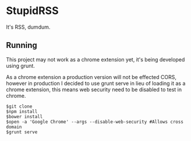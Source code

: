 StupidRSS
=========

It's RSS, dumdum.

Running
-------

This project may not work as a chrome extension yet, it's being developed using grunt.

As a chrome extension a production version will not be effected CORS, however in production I decided to use grunt serve in lieu of loading it as a chrome extension, this means web security need to be disabled to test in chrome.

```
$git clone
$npm install
$bower install
$open -a 'Google Chrome' --args --disable-web-security #Allows cross domain
$grunt serve
```
